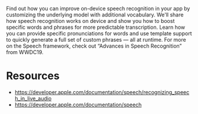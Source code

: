 Find out how you can improve on-device speech recognition in your app by customizing the underlying model with additional vocabulary. We'll share how speech recognition works on device and show you how to boost specific words and phrases for more predictable transcription. Learn how you can provide specific pronunciations for words and use template support to quickly generate a full set of custom phrases — all at runtime. For more on the Speech framework, check out “Advances in Speech Recognition” from WWDC19.

# Resources

* https://developer.apple.com/documentation/speech/recognizing_speech_in_live_audio
* https://developer.apple.com/documentation/speech
